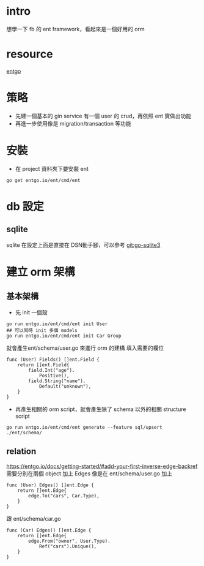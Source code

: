 # intro
想學一下 fb 的 ent framework，看起來是一個好用的 orm

# resource
[entgo](https://entgo.io/docs/getting-started/)

# 策略
- 先建一個基本的 gin service 有一個 user 的 crud，再依照 ent 實做出功能
- 再進一步使用像是 migration/transaction 等功能

# 安裝
- 在 project 資料夾下要安裝 ent
```shell 
go get entgo.io/ent/cmd/ent

```

# db 設定
## sqlite
sqlite 在設定上面是直接在 DSN動手腳，可以參考 [git:go-sqlite3](https://github.com/mattn/go-sqlite3#connection-string)

# 建立 orm 架構
## 基本架構
- 先 init 一個殼
```shell
go run entgo.io/ent/cmd/ent init User
## 可以同時 init 多個 models
go run entgo.io/ent/cmd/ent init Car Group
```
就會產生ent/schema/user.go 來進行 orm 的建構
填入需要的欄位 
```golang
func (User) Fields() []ent.Field {
	return []ent.Field{
		field.Int("age").
			Positive(),
		field.String("name").
			Default("unknown"),
	}
}
```
- 再產生相關的 orm script，就會產生除了 schema 以外的相關 structure script
```shell
go run entgo.io/ent/cmd/ent generate --feature sql/upsert ./ent/schema/
```
## relation
https://entgo.io/docs/getting-started/#add-your-first-inverse-edge-backref
需要分別在兩個 object 加上 Edges
像是在 ent/schema/user.go 加上
```golang
func (User) Edges() []ent.Edge {
	return []ent.Edge{
		edge.To("cars", Car.Type),
	}
}
```
跟 ent/schema/car.go
```golang
func (Car) Edges() []ent.Edge {
	return []ent.Edge{
		edge.From("owner", User.Type).
			Ref("cars").Unique(),
	}
}
```